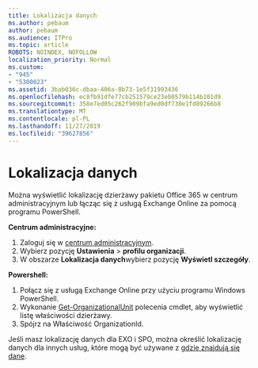 ```yaml
---
title: Lokalizacja danych
ms.author: pebaum
author: pebaum
ms.audience: ITPro
ms.topic: article
ROBOTS: NOINDEX, NOFOLLOW
localization_priority: Normal
ms.custom:
- "945"
- "5300023"
ms.assetid: 3bab036c-dbaa-406a-8b73-1e5f31993436
ms.openlocfilehash: ec8fb91dfe77cb251579ce23eb0579b114b101d9
ms.sourcegitcommit: 358e7ed05c262f909bfa9ed0df730e1fd89266b8
ms.translationtype: MT
ms.contentlocale: pl-PL
ms.lasthandoff: 11/27/2019
ms.locfileid: "39627856"
---
```

# <a name="data-location"></a>Lokalizacja danych

Można wyświetlić lokalizację dzierżawy pakietu Office 365 w centrum administracyjnym lub łącząc się z usługą Exchange Online za pomocą programu PowerShell.


**Centrum administracyjne:**
1. Zaloguj się w [centrum administracyjnym](https://admin.microsoft.com/Adminportal/Home).
2. Wybierz pozycję **Ustawienia** > **profilu organizacji**.
3. W obszarze **Lokalizacja danych**wybierz pozycję **Wyświetl szczegóły**.


**Powershell:**
1. Połącz się z usługą Exchange Online przy użyciu programu Windows PowerShell.
2. Wykonanie [Get-OrganizationalUnit](https://docs.microsoft.com/powershell/module/exchange/active-directory/get-organizationalunit) polecenia cmdlet, aby wyświetlić listę właściwości dzierżawy. 
3. Spójrz na Właściwość OrganizationId.

Jeśli masz lokalizację danych dla EXO i SPO, można określić lokalizację danych dla innych usług, które mogą być używane z [gdzie znajdują się dane](https://products.office.com/where-is-your-data-located).
